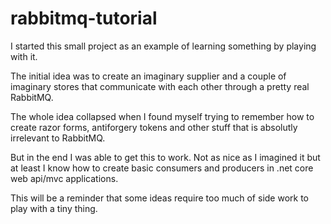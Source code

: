 # rabbitmq-tutorial

I started this small project as an example of learning something by playing with it.

The initial idea was to create an imaginary supplier and a couple of imaginary stores that communicate with each other through a pretty real RabbitMQ.

The whole idea collapsed when I found myself trying to remember how to create razor forms, antiforgery tokens and other stuff that is absolutly irrelevant to RabbitMQ.

But in the end I was able to get this to work. Not as nice as I imagined it but at least I know how to create basic consumers and producers in .net core web api/mvc applications.

This will be a reminder that some ideas require too much of side work to play with a tiny thing.